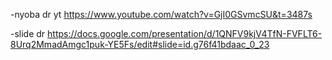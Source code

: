 -nyoba dr yt
https://www.youtube.com/watch?v=GjI0GSvmcSU&t=3487s

-slide dr
https://docs.google.com/presentation/d/1QNFV9kjV4TfN-FVFLT6-8Urq2MmadAmgc1puk-YE5Fs/edit#slide=id.g76f41bdaac_0_23
